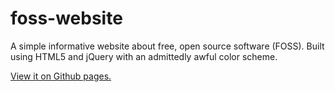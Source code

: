 # foss-website
A simple informative website about free, open source software (FOSS). Built using HTML5 and jQuery with an admittedly awful color scheme.

[View it on Github pages.](https://blefev.github.io/foss-website/)
